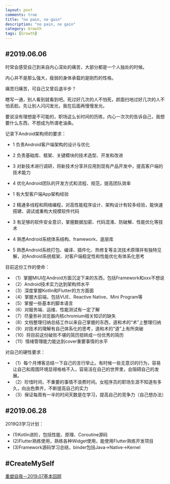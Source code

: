 ```yaml
---
layout: post
comments: true
title: "no pain, no gain"
description: "no pain, no gain"
category: Growth
tags: [Growth]
---
```


## #2019.06.06

时常会感受自己到来自内心深处的痛苦，大部分都是一个人独处的时候。

内心并不是那么强大，瘦弱的身体承载的是刚烈的性格。

痛苦归痛苦，可自己又曾后退半步？

<!--more-->

瞎写一通，别人看到就看到吧。死过好几次的人不怕死，颜面扫地过好几次的人不怕丢脸。先让别人闪闪发光，我在后面再慢慢发光。

要说没有理想是不可能的，职场这么长时间的历练，内心一次次的告诉自己，我想要什么东西，不想成为所谓老油条。

记录下Android架构师的要求：            		
- 1 负责Android客户端架构的设计与优化            		
- 2 负责基础库、框架、关键模块的技术选型、开发和改进            		
- 3 对新技术进行调研，将新技术分享并应用到现有产品开发中，提高客户端的技术能力            		
- 4 优化Android团队的开发方式和流程、规范，提高团队效率            		

- 1 有大型客户端App架构经验        		
- 2 精通多线程和网络编程，对高性能程序设计、架构设计有较多经验，能快速搭建、调试或重构大规模软件代码        		
- 3 有足够的软件安全意识，掌握数据加密、代码混淆、防破解、性能优化等技术        		
- 4 熟悉Android系统体系结构、framework、底层库        		
- 5 熟悉Android系统打包、编译、插件化、热修复等主流技术原理并有独特见解，对Android系统框架、对客户端稳定性和性能优化有体系化思考        		

目前这份工作的使命：        		
- （1）掌握MIUI在Android方面沉淀下来的东西，包括Framework和xxx不想说            	  
- （2）Android技术实力达到架构师水平            		
- （3）深度掌握Kotlin和Flutter的方方面面            
- （4）掌握大前端，包括VUE、Reactive Native、Mini Program等        		
- （5）掌握一些基本的脚本语言        	    	
- （6）对服务端、运维、性能测试有一定了解            		
- （7）尽量弥补浏览器内核chromium相关知识的缺失            		
- （8）文档整理归纳总结工作以来自己掌握的东西，道和术的“术”上整理归纳                		
- （9）对技术的理解有自己体系化的思考，道和术的“道”上有所突破                            		
- （10）将目前这份破败不堪的简历扭转成一份优秀的简历          
- （11）情绪管理能力能达到cover重要事情的水平

对自己的硬性要求：        
- （1）每个月博客总结一下自己的言行举止。有时候一些无意识的行为，容易让自己和周围环境显得格格不入，容易活在自己的世界里，会阻碍自己的发展。
- （2）珍惜时间，不重要的事情不浪费时间。女程序员的职场生涯不知道有多久，向出色靠齐，不断提高自己的实力
- （3）保证每周有一半的时间天数是在学习，提高自己的竞争力（自己想办法）


## #2019.06.28

2019Q3学习计划：          
- (1)Kotlin进阶，包括性能、原理、Coroutine源码
- (2)Flutter熟练使用，熟练各种Widget使用，能使用Flutter熟练开发项目
- (3)Framework源码学习总结，binder包括Java->Native->Kernel

## #CreateMySelf

[重塑自我－2019.07基本回顾](http://mouxuejie.com/blog/2013-01-01/201907-create-myself/)

